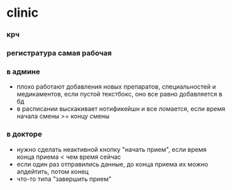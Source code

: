# clinic

### крч
### регистратура самая рабочая
### в админе 
+ плохо работают добавления новых препаратов, специальностей и медикаментов, если пустой текстбокс, оно все равно добавляется в бд
+ в расписании выскакивает нотификейшн и все ломается, если время начала смены >= концу смены
### в докторе 
+ нужно сделать неактивной кнопку "начать прием", если время конца приема < чем время сейчас
+ если один раз отправились данные, до конца приема их можно апдейтить, потом конец
+ что-то типа "завершить прием"
